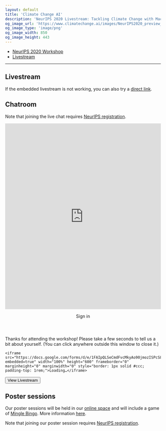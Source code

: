 ```yaml
---
layout: default
title: 'Climate Change AI'
description: 'NeurIPS 2020 Livestream: Tackling Climate Change with Machine Learning'
og_image_url: 'https://www.climatechange.ai/images/NeurIPS2020_preview_copy4.png'
og_image_type: 'image/png'
og_image_width: 850
og_image_height: 443
---
```


<nav class="breadcrumb" aria-label="breadcrumbs">
  <ul>
    <li><a href="/events/neurips2020">NeurIPS 2020 Workshop</a></li>
    <li class='is-active'><a href="#" aria-current="page">Livestream</a></li>
  </ul>
</nav>
<hr>

<h2>Livestream</h2>

<p>If the embedded livestream is not working, you can also try a <a href='https://slideslive.com/38947095' target='_blank'>direct link</a>.</p>

<div id="presentation-embed-38947095"></div>

<script src='https://slideslive.com/embed_presentation.js'></script>
<script>
    embed = new SlidesLiveEmbed('presentation-embed-38947095', {
        presentationId: '38947095',
        autoPlay: false, // change to true to autoplay the embedded presentation
        verticalEnabled: true
    });
</script>


<h2>Chatroom</h2>

<p>Note that joining the live chat requires <a href='https://neurips.cc/Register/view-registration' target='_blank'>NeurIPS registration</a>.</p>

<iframe frameborder="0" src="https://neurips2020.rocket.chat/channel/tackling-climate-change-with-ml-99?layout=embedded" width="100%" height="600px" style="display: block"></iframe>

<div class="modal is-active">
  <div class="modal-background"></div>
  <div class="modal-card">
  <header class="modal-card-head">
    <p class="modal-card-title">Sign in</p>
  </header>
  <section class="modal-card-body">
    <p>Thanks for attending the workshop! Please take a few seconds to tell us a bit about yourself. (You can click anywhere outside this window to close it.)</p>

    <iframe src="https://docs.google.com/forms/d/e/1FAIpQLSeCmdFvcMkyAo90jmozISPcS81RepHrqBBRQH34dlPmHssACg/viewform?embedded=true" width="100%" height="600" frameborder="0" marginheight="0" marginwidth="0" style="border: 1px solid #ccc; padding-top: 1rem;">Loading…</iframe>

  </section>
  <footer class="modal-card-foot">
    <button class="button is-success close-button">View Livestream</button>
  </footer>
  </div>
</div>

<h2>Poster sessions</h2>
<p>Our poster sessions will be held in our <a href='http://climatechange.ai/neurips2020-poster-session' target='_blank'>online space</a> and will include a game of <a href='https://www.climatechange.ai/events/neurips2020#mingle-bingo' target='_blank'>Mingle Bingo</a>. More information <a href='https://www.climatechange.ai/events/neurips2020#poster-session' target='_blank'>here</a>.</p>
<p>Note that joining our poster session requires <a href='https://neurips.cc/Register/view-registration' target='_blank'>NeurIPS registration</a>.</p>

<script type='text/javascript'>

function setCookie(cname, cvalue, exdays) {
  var d = new Date();
  d.setTime(d.getTime() + (exdays*24*60*60*1000));
  var expires = "expires="+ d.toUTCString();
  document.cookie = cname + "=" + cvalue + ";" + expires + ";path=/";
}

function getCookie(cname) {
  var name = cname + "=";
  var decodedCookie = decodeURIComponent(document.cookie);
  var ca = decodedCookie.split(';');
  for(var i = 0; i <ca.length; i++) {
    var c = ca[i];
    while (c.charAt(0) == ' ') {
      c = c.substring(1);
    }
    if (c.indexOf(name) == 0) {
      return c.substring(name.length, c.length);
    }
  }
  return "";
}

$(document).ready(() => {
  function closeModal() {
    $('.modal').removeClass('is-active');
    setCookie('closed-2020-modal', true);
  }

  $('.modal-background').click(closeModal);

  $('.close-button').click(closeModal);

  if (getCookie('closed-2020-modal')) {
    closeModal();
  }
});

</script>
